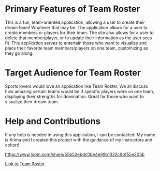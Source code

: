 # Primary Features of Team Roster
This is a fun, team-oriented application, allowing a user to create their dream team! Whatever that may be. The application allows for a user to create members or players for their team. The site also allows for a user to delete that member/player, or to update their information as the user sees fit. This application serves to entertain those who want to visualize and place their favorite team members/players on one team, customizing as they go along. 

# Target Audience for Team Roster
Sports lovers would love an application like Team Roster. We all discuss how amazing certain teams would be if specific players were on one team, displaying their strengths for domination. Great for those who want to visualize their dream team.

# Help and Contributions
If any help is needed in using this application, I can be contacted. My name is Krima and I created this project with the guidance of my instructors and cohort!

https://www.loom.com/share/55b52ebdc0be4e99b1322c9bf55e205b

[Link to Team Roster](https://kp-team-roster.netlify.app/)
